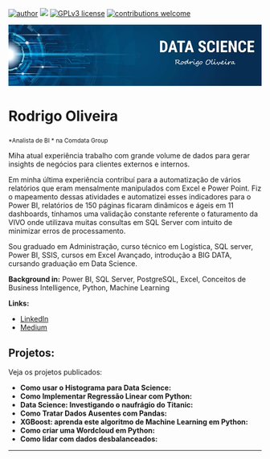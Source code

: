 [![author](https://img.shields.io/badge/author-rodrigooli-red.svg)](https://www.linkedin.com/in/rodrigo-oliveira-bi) [![](https://img.shields.io/badge/python-3.7+-blue.svg)](https://www.python.org/downloads/release/python-365/) [![GPLv3 license](https://img.shields.io/badge/License-GPLv3-blue.svg)](http://perso.crans.org/besson/LICENSE.html) [![contributions welcome](https://img.shields.io/badge/contributions-welcome-brightgreen.svg?style=flat)](https://github.com/ROLIVEIRABI/Data_Science)

<p align="center">
  <img src="https://github.com/ROLIVEIRABI/Data_Science/blob/master/banner%20data%20science%20Rodrigo%20Oliveira.jpg" >
</p>

# Rodrigo Oliveira
<sub>*Analista de BI * na Comdata Group   


Miha atual experiência  trabalho com grande volume de dados para gerar insights de negócios para clientes externos e internos.


Em minha última experiência contribuí para a automatização de vários relatórios que eram mensalmente manipulados com Excel e Power Point.
Fiz o mapeamento dessas atividades e automatizei esses indicadores para o Power BI, relatórios de 150 páginas ficaram dinâmicos e ágeis em 11 dashboards, tínhamos uma validação constante referente o faturamento da VIVO onde utilizava muitas consultas em SQL Server com intuito de minimizar erros de processamento.


Sou graduado em Administração, curso técnico em Logística,  SQL server, Power BI, SSIS, cursos em Excel Avançado,  introdução a BIG DATA, cursando graduação em Data Science.


**Background in:** Power BI, SQL Server, PostgreSQL, Excel, Conceitos de Business Intelligence, Python, Machine Learning



**Links:**

* [LinkedIn](https://www.linkedin.com/in/rodrigo-oliveira-bi/)
* [Medium](https://www.medium.com)


## Projetos:
Veja os projetos publicados:

* **Como usar o Histograma para Data Science:**
* **Como Implementar Regressão Linear com Python:** 
* **Data Science: Investigando o naufrágio do Titanic:** 
* **Como Tratar Dados Ausentes com Pandas:** 
* **XGBoost: aprenda este algoritmo de Machine Learning em Python:** 
* **Como criar uma Wordcloud em Python:** 
* **Como lidar com dados desbalanceados:** 

---
